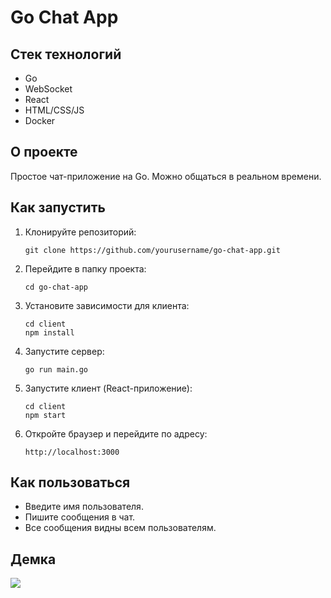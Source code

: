 # Go Chat App

## Стек технологий
- Go
- WebSocket
- React
- HTML/CSS/JS
- Docker

## О проекте
Простое чат-приложение на Go. Можно общаться в реальном времени.

## Как запустить

1. Клонируйте репозиторий:
   ```
   git clone https://github.com/yourusername/go-chat-app.git
   ```

2. Перейдите в папку проекта:
   ```
   cd go-chat-app
   ```

3. Установите зависимости для клиента:
   ```
   cd client
   npm install
   ```

4. Запустите сервер:
   ```
   go run main.go
   ```

5. Запустите клиент (React-приложение):
   ```
   cd client
   npm start
   ```

6. Откройте браузер и перейдите по адресу:
   ```
   http://localhost:3000
   ```

## Как пользоваться

- Введите имя пользователя.
- Пишите сообщения в чат.
- Все сообщения видны всем пользователям.

## Демка

![](https://github.com/schadokar/go-chat-app/blob/main/Videos%20(1).gif)
